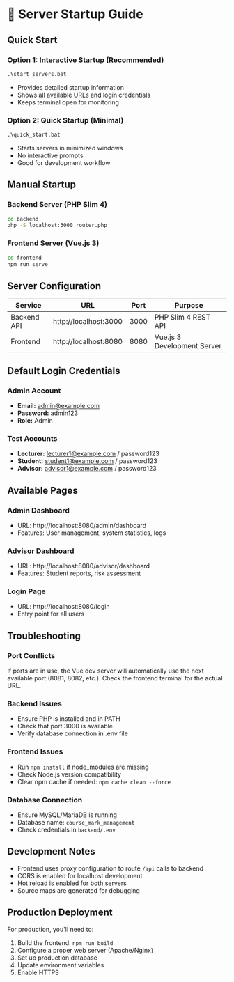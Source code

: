 # 🚀 Server Startup Guide

## Quick Start

### Option 1: Interactive Startup (Recommended)

```cmd
.\start_servers.bat
```

- Provides detailed startup information
- Shows all available URLs and login credentials
- Keeps terminal open for monitoring

### Option 2: Quick Startup (Minimal)

```cmd
.\quick_start.bat
```

- Starts servers in minimized windows
- No interactive prompts
- Good for development workflow

## Manual Startup

### Backend Server (PHP Slim 4)

```cmd
cd backend
php -S localhost:3000 router.php
```

### Frontend Server (Vue.js 3)

```cmd
cd frontend
npm run serve
```

## Server Configuration

| Service     | URL                   | Port | Purpose                     |
| ----------- | --------------------- | ---- | --------------------------- |
| Backend API | http://localhost:3000 | 3000 | PHP Slim 4 REST API         |
| Frontend    | http://localhost:8080 | 8080 | Vue.js 3 Development Server |

## Default Login Credentials

### Admin Account

- **Email:** admin@example.com
- **Password:** admin123
- **Role:** Admin

### Test Accounts

- **Lecturer:** lecturer1@example.com / password123
- **Student:** student1@example.com / password123
- **Advisor:** advisor1@example.com / password123

## Available Pages

### Admin Dashboard

- URL: http://localhost:8080/admin/dashboard
- Features: User management, system statistics, logs

### Advisor Dashboard

- URL: http://localhost:8080/advisor/dashboard
- Features: Student reports, risk assessment

### Login Page

- URL: http://localhost:8080/login
- Entry point for all users

## Troubleshooting

### Port Conflicts

If ports are in use, the Vue dev server will automatically use the next available port (8081, 8082, etc.). Check the frontend terminal for the actual URL.

### Backend Issues

- Ensure PHP is installed and in PATH
- Check that port 3000 is available
- Verify database connection in .env file

### Frontend Issues

- Run `npm install` if node_modules are missing
- Check Node.js version compatibility
- Clear npm cache if needed: `npm cache clean --force`

### Database Connection

- Ensure MySQL/MariaDB is running
- Database name: `course_mark_management`
- Check credentials in `backend/.env`

## Development Notes

- Frontend uses proxy configuration to route `/api` calls to backend
- CORS is enabled for localhost development
- Hot reload is enabled for both servers
- Source maps are generated for debugging

## Production Deployment

For production, you'll need to:

1. Build the frontend: `npm run build`
2. Configure a proper web server (Apache/Nginx)
3. Set up production database
4. Update environment variables
5. Enable HTTPS
